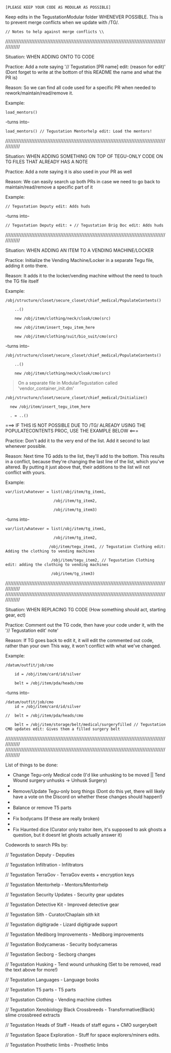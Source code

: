 	[PLEASE KEEP YOUR CODE AS MODULAR AS POSSIBLE]

Keep edits in the TegustationModular folder WHENEVER POSSIBLE. This is to prevent merge conflicts when we update with /TG/.

	// Notes to help against merge conflicts \\

////////////////////////////////////////////////////////////////////////////////////////////////////////////

Situation: WHEN ADDING ONTO TG CODE

Practice: Add a note saying '// Tegustation [PR name] edit: (reason for edit)' (Dont forget to write at the bottom of this README the name and what the PR is)

Reason: So we can find all code used for a specific PR when needed to rework/maintain/read/remove it.

Example: 

	load_mentors()

-turns into-

	load_mentors() // Tegustation Mentorhelp edit: Load the mentors!

////////////////////////////////////////////////////////////////////////////////////////////////////////////

Situation: WHEN ADDING SOMETHING ON TOP OF TEGU-ONLY CODE ON TG FILES THAT ALREADY HAS A NOTE

Practice: Add a note saying it is also used in your PR as well

Reason: We can easily search up both PRs in case we need to go back to maintain/read/remove a specific part of it

Example:

	// Tegustation Deputy edit: Adds huds

-turns into-

	// Tegustation Deputy edit: + // Tegustation Brig Doc edit: Adds huds

////////////////////////////////////////////////////////////////////////////////////////////////////////////

Situation: WHEN ADDING AN ITEM TO A VENDING MACHINE/LOCKER

Practice: Initialize the Vending Machine/Locker in a separate Tegu file, adding it onto there.

Reason: It adds it to the locker/vending machine without the need to touch the TG file itself

Example:

	/obj/structure/closet/secure_closet/chief_medical/PopulateContents()

		..()
	
		new /obj/item/clothing/neck/cloak/cmo(src)
	
		new /obj/item/insert_tegu_item_here
	
		new /obj/item/clothing/suit/bio_suit/cmo(src)

-turns into-

	/obj/structure/closet/secure_closet/chief_medical/PopulateContents()

		..()
	
		new /obj/item/clothing/neck/cloak/cmo(src)

>On a separate file in ModularTegustation called 'vendor_container_init.dm'

	/obj/structure/closet/secure_closet/chief_medical/Initialize()

  	  new /obj/item/insert_tegu_item_here
	
  	  . = ..()

===> IF THIS IS NOT POSSIBLE DUE TO /TG/ ALREADY USING THE POPULATECONTENTS PROC, USE THE EXAMPLE BELOW <===

Practice: Don't add it to the very end of the list. Add it second to last whenever possible.

Reason: Next time TG adds to the list, they'll add to the bottom. This results in a conflict, because they're changing the last line of the list, which you've altered.
By putting it just above that, their additions to the list will not conflict with yours.

Example:

	var/list/whatever = list(/obj/item/tg_item1,

     	                 /obj/item/tg_item2,
					  
     	                 /obj/item/tg_item3)

-turns into-

	var/list/whatever = list(/obj/item/tg_item1,

         	             /obj/item/tg_item2,
					  
           	           /obj/item/tegu_item1, // Tegustation Clothing edit: Adding the clothing to vending machines
					  
          	            /obj/item/tegu_item2, // Tegustation Clothing edit: adding the clothing to vending machines
					  
          	            /obj/item/tg_item3)

////////////////////////////////////////////////////////////////////////////////////////////////////////////
////////////////////////////////////////////////////////////////////////////////////////////////////////////

Situation: WHEN REPLACING TG CODE (How something should act, starting gear, ect)

Practice: Comment out the TG code, then have your code under it, with the '// Tegustation edit' note'

Reason: If TG goes back to edit it, it will edit the commented out code, rather than your own
This way, it won't conflict with what we've changed.

Example:

	/datum/outfit/job/cmo

		id = /obj/item/card/id/silver
	
		belt = /obj/item/pda/heads/cmo

-turns into-

	/datum/outfit/job/cmo
		id = /obj/item/card/id/silver
	
	//	belt = /obj/item/pda/heads/cmo

		belt = /obj/item/storage/belt/medical/surgeryfilled // Tegustation CMO updates edit: Gives them a filled surgery belt

////////////////////////////////////////////////////////////////////////////////////////////////////////////
////////////////////////////////////////////////////////////////////////////////////////////////////////////

List of things to be done:

- Change Tegu-only Medical code (I'd like unhusking to be moved || Tend Wound surgery unhusks -> Unhusk Surgery)
- 
- Remove/Update Tegu-only borg things (Dont do this yet, there will likely have a vote on the Discord on whether these changes should happen!)
- 
- Balance or remove T5 parts
- 
- Fix bodycams (If these are really broken)
- 
- Fix Haunted dice (Curator only traitor item, it's supposed to ask ghosts a question, but it doesnt let ghosts actually answer it)

Codewords to search PRs by:

// Tegustation Deputy - Deputies

// Tegustation Infiltration - Infiltrators

// Tegustation TerraGov - TerraGov events + encryption keys

// Tegustation Mentorhelp - Mentors/Mentorhelp

// Tegustation Security Updates - Security gear updates

// Tegustation Detective Kit - Improved detective gear

// Tegustation Sith - Curator/Chaplain sith kit

// Tegustation digitigrade - Lizard digitigrade support

// Tegustation Mediborg Improvements - Mediborg improvements

// Tegustation Bodycameras - Security bodycameras

// Tegustation Secborg - Secborg changes

// Tegustation Husking - Tend wound unhusking (Set to be removed, read the text above for more!)

// Tegustation Languages - Language books

// Tegustation T5 parts - T5 parts

// Tegustation Clothing - Vending machine clothes

// Tegustation Xenobiology Black Crossbreeds - Transformative(Black) slime crossbreed extracts

// Tegustation Heads of Staff - Heads of staff eguns + CMO surgerybelt

// Tegustation Space Exploration - Stuff for space explorers/miners edits.

// Tegustation Prosthetic limbs - Prosthetic limbs

